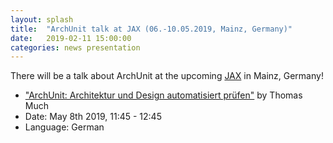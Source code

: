 ```yaml
---
layout: splash
title:  "ArchUnit talk at JAX (06.-10.05.2019, Mainz, Germany)"
date:   2019-02-11 15:00:00
categories: news presentation
---
```


There will be a talk about ArchUnit at the upcoming [JAX](https://jax.de/) in Mainz, Germany!

* ["ArchUnit: Architektur und Design automatisiert prüfen"](https://jax.de/software-architecture/archunit-architektur-und-design-automatisiert-pruefen/) by Thomas Much
* Date: May 8th 2019, 11:45 - 12:45
* Language: German